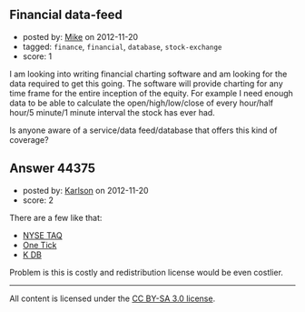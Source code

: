 ## Financial data-feed

- posted by: [Mike](https://stackexchange.com/users/-1/21703-mike) on 2012-11-20
- tagged: `finance`, `financial`, `database`, `stock-exchange`
- score: 1

I am looking into writing financial charting software and am looking for the data required to get this going. The software will provide charting for any time frame for the entire inception of the equity. For example I need enough data to be able to calculate the open/high/low/close of every hour/half hour/5 minute/1 minute interval the stock has ever had.

Is anyone aware of a service/data feed/database that offers this kind of coverage?


## Answer 44375

- posted by: [Karlson](https://stackexchange.com/users/-1/15252-karlson) on 2012-11-20
- score: 2

There are a few like that:

- [NYSE TAQ](http://www.nyxdata.com/data-products/daily-taq)
- [One Tick](http://www.onetick.com/web1/onetickdatabase.php)
- [K DB](http://kx.com/)

Problem is this is costly and redistribution license would be even costlier.



---

All content is licensed under the [CC BY-SA 3.0 license](https://creativecommons.org/licenses/by-sa/3.0/).
